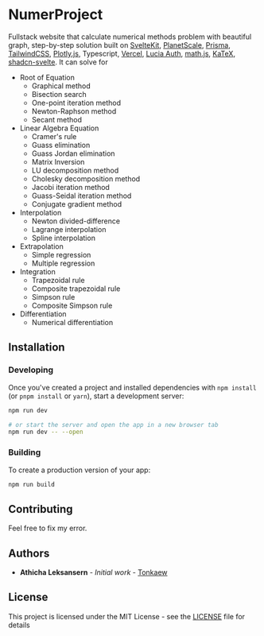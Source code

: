 # NumerProject

Fullstack website that calculate numerical methods problem with beautiful graph, step-by-step solution built on [SvelteKit](https://kit.svelte.dev/), [PlanetScale](https://planetscale.com/), [Prisma](https://www.prisma.io/), [TailwindCSS](https://tailwindcss.com/), [Plotly.js](https://plotly.com/javascript/), Typescript, [Vercel](https://vercel.com), [Lucia Auth](https://lucia-auth.com/), [math.js](https://mathjs.org/), [KaTeX](https://katex.org/), [shadcn-svelte](https://github.com/huntabyte/shadcn-svelte). It can solve for

- Root of Equation
  - Graphical method
  - Bisection search
  - One-point iteration method
  - Newton-Raphson method
  - Secant method
- Linear Algebra Equation
  - Cramer's rule
  - Guass elimination
  - Guass Jordan elimination
  - Matrix Inversion
  - LU decomposition method
  - Cholesky decomposition method
  - Jacobi iteration method
  - Guass-Seidal iteration method
  - Conjugate gradient method
- Interpolation
  - Newton divided-difference
  - Lagrange interpolation
  - Spline interpolation
- Extrapolation
  - Simple regression
  - Multiple regression
- Integration
  - Trapezoidal rule
  - Composite trapezoidal rule
  - Simpson rule
  - Composite Simpson rule
- Differentiation
  - Numerical differentiation

## Installation

### Developing

Once you've created a project and installed dependencies with `npm install` (or `pnpm install` or `yarn`), start a development server:

```bash
npm run dev

# or start the server and open the app in a new browser tab
npm run dev -- --open
```

### Building

To create a production version of your app:

```bash
npm run build
```

## Contributing

Feel free to fix my error.

## Authors

* **Athicha Leksansern** - *Initial work* - [Tonkaew](https://github.com/tonkaew131/)

## License

This project is licensed under the MIT License - see the [LICENSE](LICENSE) file for details
